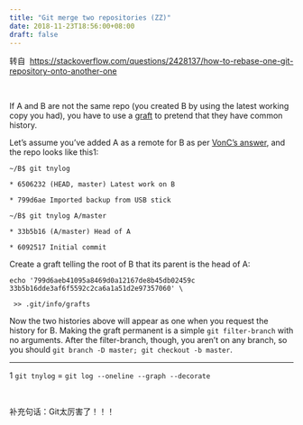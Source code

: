 ```yaml
---
title: "Git merge two repositories (ZZ)"
date: 2018-11-23T18:56:00+08:00
draft: false
---
```


转自  <https://stackoverflow.com/questions/2428137/how-to-rebase-one-git-repository-onto-another-one>


 


If A and B are not the same repo (you created B by using the latest working copy you had), you have to use a [graft](https://git.wiki.kernel.org/index.php/GraftPoint) to pretend that they have common history.


Let’s assume you’ve added A as a remote for B as per [VonC’s answer](https://stackoverflow.com/a/2428224), and the repo looks like this1:




```
~/B$ git tnylog 
* 6506232 (HEAD, master) Latest work on B
* 799d6ae Imported backup from USB stick
~/B$ git tnylog A/master
* 33b5b16 (A/master) Head of A
* 6092517 Initial commit
```


Create a graft telling the root of B that its parent is the head of A:




```
echo '799d6aeb41095a8469d0a12167de8b45db02459c 33b5b16dde3af6f5592c2ca6a1a51d2e97357060' \
 >> .git/info/grafts
```


Now the two histories above will appear as one when you request the history for B. Making the graft permanent is a simple `git filter-branch` with no arguments. After the filter-branch, though, you aren’t on any branch, so you should `git branch -D master; git checkout -b master`.




---


1 `git tnylog` = `git log --oneline --graph --decorate`


 


补充句话：Git太厉害了！！！


 


